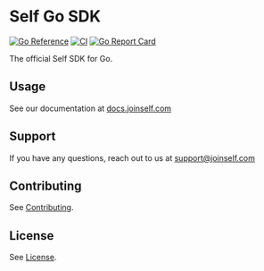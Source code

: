 # Self Go SDK

[![Go Reference](https://pkg.go.dev/badge/github.com/joinself/self-go-sdk.svg)](https://pkg.go.dev/github.com/joinself/self-go-sdk)
[![CI](https://github.com/joinself/self-go-sdk/actions/workflows/ci.yml/badge.svg)](https://github.com/joinself/self-go-sdk/actions/workflows/ci.yml)
[![Go Report Card](https://goreportcard.com/badge/github.com/joinself/self-go-sdk)](https://goreportcard.com/report/github.com/joinself/self-go-sdk)

The official Self SDK for Go.

## Usage

See our documentation at [docs.joinself.com](https://docs.joinself.com)

## Support

If you have any questions, reach out to us at [support@joinself.com](mailto:support@joinself.com)

## Contributing

See [Contributing](CONTRIBUTING.md).

## License

See [License](LICENSE).
